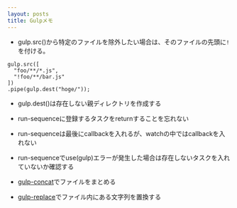 ```yaml
---
layout: posts
title: Gulpメモ 
---
```

* gulp.src()から特定のファイルを除外したい場合は、そのファイルの先頭に`!`を付ける。

```
gulp.src([
  "foo/**/*.js",
  "!foo/**/bar.js"
])
.pipe(gulp.dest("hoge/"));
```

* gulp.dest()は存在しない親ディレクトリを作成する

* run-sequenceに登録するタスクをreturnすることを忘れない

* run-sequenceは最後にcallbackを入れるが、watchの中ではcallbackを入れない

* run-sequenceでuse(gulp)エラーが発生した場合は存在しないタスクを入れていないか確認する

* [gulp-concat](https://github.com/contra/gulp-concat)でファイルをまとめる  

* [gulp-replace](https://github.com/lazd/gulp-replace)でファイル内にある文字列を置換する
